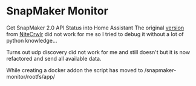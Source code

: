 # SnapMaker Monitor

Get SnapMaker 2.0 API Status into Home Assistant
The original [version](https://github.com/NiteCrwlr/playground/blob/main/SNStatus/SNStatusV2.py) from [NiteCrwlr](https://github.com/NiteCrwlr) did not work for me so I tried to debug it without a lot of python knowledge...

Turns out udp discovery did not work for me and still doesn't but it is now refactored and send all available data.

While creating a docker addon the script has moved to /snapmaker-monitor/rootfs/app/
